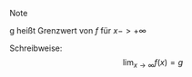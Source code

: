 > [!Note]
> g heißt Grenzwert von $f$ für $x -> +\infty$

Schreibweise: 
$$
\lim_{x \rightarrow \infty} f(x) = g
$$